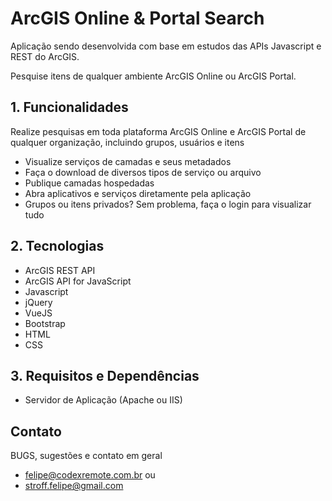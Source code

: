 # ArcGIS Online & Portal Search

Aplicação sendo desenvolvida com base em estudos das APIs Javascript e REST do ArcGIS.

Pesquise itens de qualquer ambiente ArcGIS Online ou ArcGIS Portal.

**1. Funcionalidades**
----------------------

Realize pesquisas em toda plataforma ArcGIS Online e ArcGIS Portal de qualquer organização, incluindo grupos, usuários e itens

- Visualize serviços de camadas e seus metadados
- Faça o download de diversos tipos de serviço ou arquivo
- Publique camadas hospedadas
- Abra aplicativos e serviços diretamente pela aplicação
- Grupos ou itens privados? Sem problema, faça o login para visualizar tudo

**2. Tecnologias**
------------------

- ArcGIS REST API
- ArcGIS API for JavaScript
- Javascript
- jQuery
- VueJS
- Bootstrap
- HTML
- CSS

**3. Requisitos e Dependências**
--------------------------------

- Servidor de Aplicação (Apache ou IIS)

**Contato**
-----------
BUGS, sugestões e contato em geral
- felipe@codexremote.com.br
ou
- stroff.felipe@gmail.com
